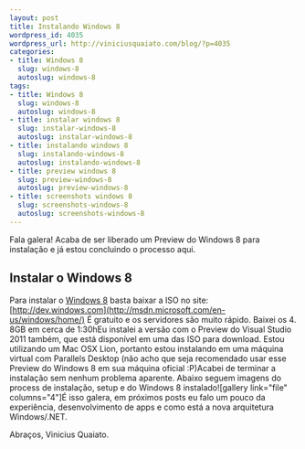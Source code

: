 ```yaml
--- 
layout: post
title: Instalando Windows 8
wordpress_id: 4035
wordpress_url: http://viniciusquaiato.com/blog/?p=4035
categories: 
- title: Windows 8
  slug: windows-8
  autoslug: windows-8
tags: 
- title: Windows 8
  slug: windows-8
  autoslug: windows-8
- title: instalar windows 8
  slug: instalar-windows-8
  autoslug: instalar-windows-8
- title: instalando windows 8
  slug: instalando-windows-8
  autoslug: instalando-windows-8
- title: preview windows 8
  slug: preview-windows-8
  autoslug: preview-windows-8
- title: screenshots windows 8
  slug: screenshots-windows-8
  autoslug: screenshots-windows-8
---
```

Fala galera! Acaba de ser liberado um Preview do Windows 8 para instalação e já estou concluindo o processo aqui.

## Instalar o Windows 8
Para instalar o [Windows 8](http://msdn.microsoft.com/en-us/windows/home/) basta baixar a ISO no site: [http://dev.windows.com](http://msdn.microsoft.com/en-us/windows/home/) É gratuito e os servidores são muito rápido. Baixei os 4. 8GB em cerca de 1:30hEu instalei a versão com o Preview do Visual Studio 2011 também, que está disponível em uma das ISO para download. Estou utilizando um Mac OSX Lion, portanto estou instalando em uma máquina virtual com Parallels Desktop (não acho que seja recomendado usar esse Preview do Windows 8 em sua máquina oficial :P)Acabei de terminar a instalação sem nenhum problema aparente. Abaixo seguem imagens do process de instalação, setup e do Windows 8 instalado![gallery link="file" columns="4"]É isso galera, em próximos posts eu falo um pouco da experiência, desenvolvimento de apps e como está a nova arquitetura Windows/.NET.

Abraços,
Vinicius Quaiato.
